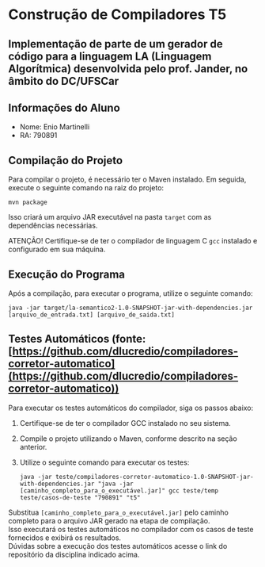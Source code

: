 # Construção de Compiladores T5
## Implementação de parte de um gerador de código para a linguagem LA (Linguagem Algorítmica) desenvolvida pelo prof. Jander, no âmbito do DC/UFSCar

## Informações do Aluno
- Nome: Enio Martinelli
- RA: 790891

## Compilação do Projeto
Para compilar o projeto, é necessário ter o Maven instalado. Em seguida, execute o seguinte comando na raiz do projeto:  
```
mvn package
```  
Isso criará um arquivo JAR executável na pasta `target` com as dependências necessárias.

ATENÇÃO! Certifique-se de ter o compilador de linguagem C `gcc` instalado e configurado em sua máquina. 

## Execução do Programa
Após a compilação, para executar o programa, utilize o seguinte comando:  
```
java -jar target/la-semantico2-1.0-SNAPSHOT-jar-with-dependencies.jar [arquivo_de_entrada.txt] [arquivo_de_saida.txt]
```  

## Testes Automáticos (fonte: [https://github.com/dlucredio/compiladores-corretor-automatico](https://github.com/dlucredio/compiladores-corretor-automatico))
Para executar os testes automáticos do compilador, siga os passos abaixo:

1. Certifique-se de ter o compilador GCC instalado no seu sistema.

2. Compile o projeto utilizando o Maven, conforme descrito na seção anterior.

3. Utilize o seguinte comando para executar os testes:  
   ```
   java -jar teste/compiladores-corretor-automatico-1.0-SNAPSHOT-jar-with-dependencies.jar "java -jar [caminho_completo_para_o_executável.jar]" gcc teste/temp teste/casos-de-teste "790891" "t5"
   ```  
   
Substitua `[caminho_completo_para_o_executável.jar]` pelo caminho completo para o arquivo JAR gerado na etapa de compilação.  
Isso executará os testes automáticos no compilador com os casos de teste fornecidos e exibirá os resultados.  
Dúvidas sobre a execução dos testes automáticos acesse o link do repositório da disciplina indicado acima.







